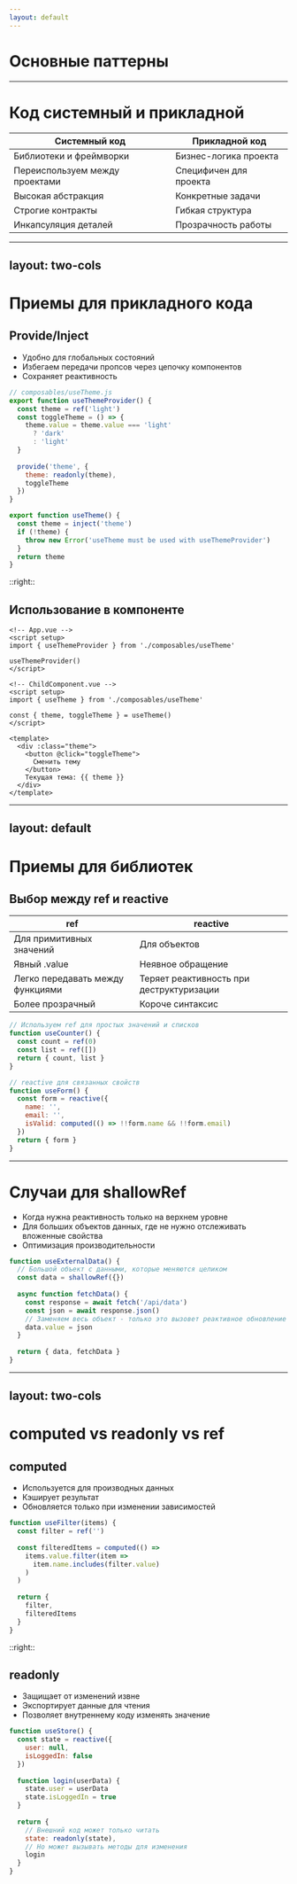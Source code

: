 ```yaml
---
layout: default
---
```


# Основные паттерны

---

# Код системный и прикладной

| Системный код | Прикладной код |
|---------------|----------------|
| Библиотеки и фреймворки | Бизнес-логика проекта |
| Переиспользуем между проектами | Специфичен для проекта |
| Высокая абстракция | Конкретные задачи |
| Строгие контракты | Гибкая структура |
| Инкапсуляция деталей | Прозрачность работы |

---
layout: two-cols
---

# Приемы для прикладного кода

## Provide/Inject

- Удобно для глобальных состояний
- Избегаем передачи пропсов через цепочку компонентов
- Сохраняет реактивность

```js
// composables/useTheme.js
export function useThemeProvider() {
  const theme = ref('light')
  const toggleTheme = () => {
    theme.value = theme.value === 'light' 
      ? 'dark' 
      : 'light'
  }
  
  provide('theme', {
    theme: readonly(theme),
    toggleTheme
  })
}

export function useTheme() {
  const theme = inject('theme')
  if (!theme) {
    throw new Error('useTheme must be used with useThemeProvider')
  }
  return theme
}
```

::right::

## Использование в компоненте

```vue
<!-- App.vue -->
<script setup>
import { useThemeProvider } from './composables/useTheme'

useThemeProvider()
</script>

<!-- ChildComponent.vue -->
<script setup>
import { useTheme } from './composables/useTheme'

const { theme, toggleTheme } = useTheme()
</script>

<template>
  <div :class="theme">
    <button @click="toggleTheme">
      Сменить тему
    </button>
    Текущая тема: {{ theme }}
  </div>
</template>
```

---
layout: default
---

# Приемы для библиотек

## Выбор между ref и reactive

| ref | reactive |
|-----|----------|
| Для примитивных значений | Для объектов |
| Явный .value | Неявное обращение |
| Легко передавать между функциями | Теряет реактивность при деструктуризации |
| Более прозрачный | Короче синтаксис |

```js
// Используем ref для простых значений и списков
function useCounter() {
  const count = ref(0)
  const list = ref([])
  return { count, list }
}

// reactive для связанных свойств
function useForm() {
  const form = reactive({
    name: '',
    email: '',
    isValid: computed(() => !!form.name && !!form.email)
  })
  return { form }
}
```

---

# Случаи для shallowRef

- Когда нужна реактивность только на верхнем уровне
- Для больших объектов данных, где не нужно отслеживать вложенные свойства
- Оптимизация производительности

```js
function useExternalData() {
  // Большой объект с данными, которые меняются целиком
  const data = shallowRef({})
  
  async function fetchData() {
    const response = await fetch('/api/data')
    const json = await response.json()
    // Заменяем весь объект - только это вызовет реактивное обновление
    data.value = json
  }
  
  return { data, fetchData }
}
```

---
layout: two-cols
---

# computed vs readonly vs ref

## computed

- Используется для производных данных
- Кэширует результат
- Обновляется только при изменении зависимостей

```js
function useFilter(items) {
  const filter = ref('')
  
  const filteredItems = computed(() => 
    items.value.filter(item => 
      item.name.includes(filter.value)
    )
  )
  
  return {
    filter,
    filteredItems
  }
}
```

::right::

## readonly

- Защищает от изменений извне
- Экспортирует данные для чтения
- Позволяет внутреннему коду изменять значение

```js
function useStore() {
  const state = reactive({
    user: null,
    isLoggedIn: false
  })
  
  function login(userData) {
    state.user = userData
    state.isLoggedIn = true
  }
  
  return {
    // Внешний код может только читать
    state: readonly(state),
    // Но может вызывать методы для изменения
    login
  }
}
``` 